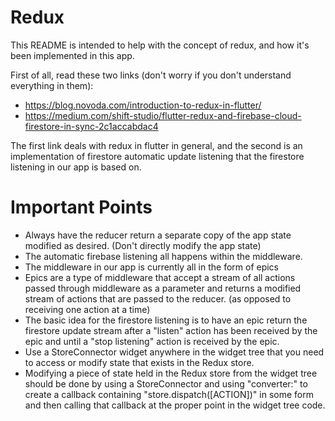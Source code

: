 # Redux


This README is intended to help with the concept of redux, and how it's been implemented in this app.

First of all, read these two links (don't worry if you don't understand everything in them):
  - https://blog.novoda.com/introduction-to-redux-in-flutter/
  - https://medium.com/shift-studio/flutter-redux-and-firebase-cloud-firestore-in-sync-2c1accabdac4

The first link deals with redux in flutter in general, and the second is an implementation of firestore automatic update listening that the firestore listening in our app is based on.

# Important Points

  - Always have the reducer return a separate copy of the app state modified as desired. (Don't directly modify the app state)
  - The automatic firebase listening all happens within the middleware.
  - The middleware in our app is currently all in the form of epics
  - Epics are a type of middleware that accept a stream of all actions passed through middleware as a parameter and returns a modified stream of actions that are passed to the reducer. (as opposed to receiving one action at a time)
  - The basic idea for the firestore listening is to have an epic return the firestore update stream after a "listen" action has been received by the epic and until a "stop listening" action is received by the epic.
  - Use a StoreConnector widget anywhere in the widget tree that you need to access or modify state that exists in the Redux store.
  - Modifying a piece of state held in the Redux store from the widget tree should be done by using a StoreConnector and using "converter:" to create a callback containing "store.dispatch([ACTION])" in some form and then calling that callback at the proper point in the widget tree code.

